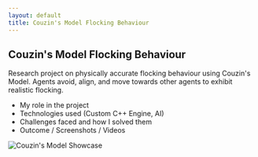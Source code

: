 ```yaml
---
layout: default
title: Couzin's Model Flocking Behaviour
---
```


<div id="project-detail">
  <h2>Couzin's Model Flocking Behaviour</h2>

  <p>
    Research project on physically accurate flocking behaviour using Couzin's Model. Agents avoid, align, and move towards other agents to exhibit realistic flocking.
  </p>

  <p>
    <ul>
      <li>My role in the project</li>
      <li>Technologies used (Custom C++ Engine, AI)</li>
      <li>Challenges faced and how I solved them</li>
      <li>Outcome / Screenshots / Videos</li>
    </ul>
  </p>

  <img src="/assets/images/flocking_agents_obstacles_showcase-ezgif.com-speed.gif" alt="Couzin's Model Showcase">
</div>
